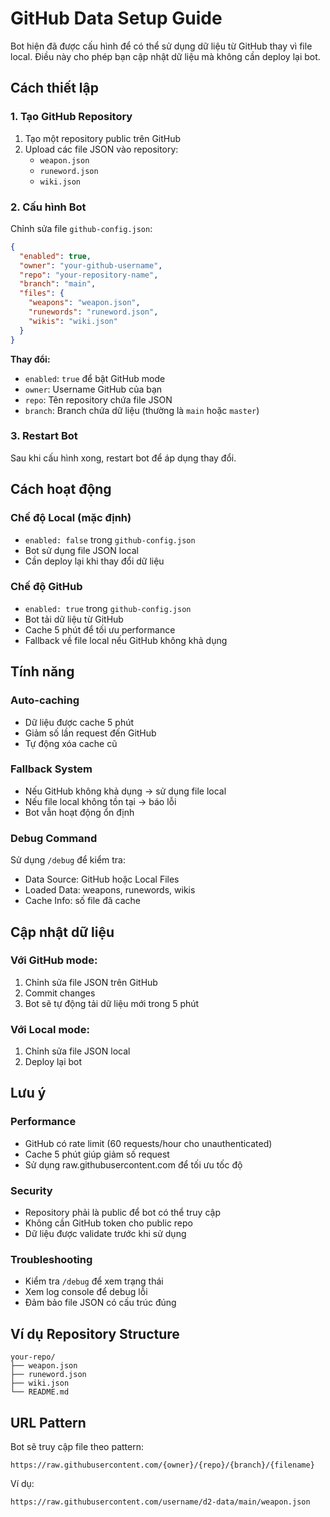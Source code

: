 # GitHub Data Setup Guide

Bot hiện đã được cấu hình để có thể sử dụng dữ liệu từ GitHub thay vì file local. Điều này cho phép bạn cập nhật dữ liệu mà không cần deploy lại bot.

## Cách thiết lập

### 1. Tạo GitHub Repository

1. Tạo một repository public trên GitHub
2. Upload các file JSON vào repository:
   - `weapon.json`
   - `runeword.json` 
   - `wiki.json`

### 2. Cấu hình Bot

Chỉnh sửa file `github-config.json`:

```json
{
  "enabled": true,
  "owner": "your-github-username",
  "repo": "your-repository-name", 
  "branch": "main",
  "files": {
    "weapons": "weapon.json",
    "runewords": "runeword.json",
    "wikis": "wiki.json"
  }
}
```

**Thay đổi:**
- `enabled`: `true` để bật GitHub mode
- `owner`: Username GitHub của bạn
- `repo`: Tên repository chứa file JSON
- `branch`: Branch chứa dữ liệu (thường là `main` hoặc `master`)

### 3. Restart Bot

Sau khi cấu hình xong, restart bot để áp dụng thay đổi.

## Cách hoạt động

### Chế độ Local (mặc định)
- `enabled: false` trong `github-config.json`
- Bot sử dụng file JSON local
- Cần deploy lại khi thay đổi dữ liệu

### Chế độ GitHub
- `enabled: true` trong `github-config.json`
- Bot tải dữ liệu từ GitHub
- Cache 5 phút để tối ưu performance
- Fallback về file local nếu GitHub không khả dụng

## Tính năng

### Auto-caching
- Dữ liệu được cache 5 phút
- Giảm số lần request đến GitHub
- Tự động xóa cache cũ

### Fallback System
- Nếu GitHub không khả dụng → sử dụng file local
- Nếu file local không tồn tại → báo lỗi
- Bot vẫn hoạt động ổn định

### Debug Command
Sử dụng `/debug` để kiểm tra:
- Data Source: GitHub hoặc Local Files
- Loaded Data: weapons, runewords, wikis
- Cache Info: số file đã cache

## Cập nhật dữ liệu

### Với GitHub mode:
1. Chỉnh sửa file JSON trên GitHub
2. Commit changes
3. Bot sẽ tự động tải dữ liệu mới trong 5 phút

### Với Local mode:
1. Chỉnh sửa file JSON local
2. Deploy lại bot

## Lưu ý

### Performance
- GitHub có rate limit (60 requests/hour cho unauthenticated)
- Cache 5 phút giúp giảm số request
- Sử dụng raw.githubusercontent.com để tối ưu tốc độ

### Security
- Repository phải là public để bot có thể truy cập
- Không cần GitHub token cho public repo
- Dữ liệu được validate trước khi sử dụng

### Troubleshooting
- Kiểm tra `/debug` để xem trạng thái
- Xem log console để debug lỗi
- Đảm bảo file JSON có cấu trúc đúng

## Ví dụ Repository Structure

```
your-repo/
├── weapon.json
├── runeword.json
├── wiki.json
└── README.md
```

## URL Pattern

Bot sẽ truy cập file theo pattern:
```
https://raw.githubusercontent.com/{owner}/{repo}/{branch}/{filename}
```

Ví dụ:
```
https://raw.githubusercontent.com/username/d2-data/main/weapon.json
```
